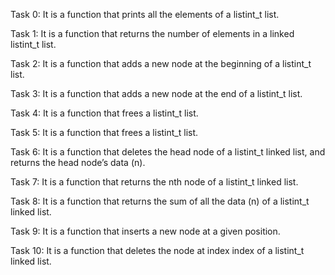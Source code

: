 Task 0: It is a function that prints all the elements of a listint_t list.

Task 1: It is a function that returns the number of elements in a linked listint_t list.

Task 2: It is a function that adds a new node at the beginning of a listint_t list.

Task 3: It is a function that adds a new node at the end of a listint_t list.

Task 4: It is a function that frees a listint_t list.

Task 5: It is a function that frees a listint_t list.

Task 6: It is a function that deletes the head node of a listint_t linked list, and returns the head node’s data (n).

Task 7: It is a function that returns the nth node of a listint_t linked list.

Task 8: It is a function that returns the sum of all the data (n) of a listint_t linked list.

Task 9: It is a function that inserts a new node at a given position.

Task 10: It is a function that deletes the node at index index of a listint_t linked list.
